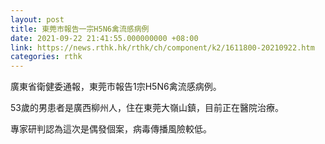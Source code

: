 ```yaml
---
layout: post
title: 東莞市報告一宗H5N6禽流感病例
date: 2021-09-22 21:41:55.000000000 +08:00
link: https://news.rthk.hk/rthk/ch/component/k2/1611800-20210922.htm
categories: rthk
---
```


廣東省衛健委通報，東莞市報告1宗H5N6禽流感病例。

53歲的男患者是廣西柳州人，住在東莞大嶺山鎮，目前正在醫院治療。

專家研判認為這次是偶發個案，病毒傳播風險較低。
